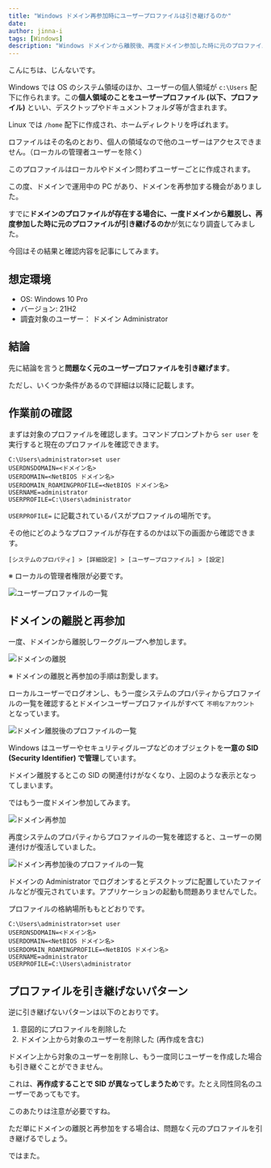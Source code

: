 ```yaml
---
title: "Windows ドメイン再参加時にユーザープロファイルは引き継げるのか"
date: 
author: jinna-i
tags: [Windows]
description: "Windows ドメインから離脱後、再度ドメイン参加した時に元のプロファイルを引き継げるのかを調査しました。結果と注意点を紹介しています。"
---
```


こんにちは、じんないです。

Windows では OS のシステム領域のほか、ユーザーの個人領域が `c:\Users` 配下に作られます。この**個人領域のことをユーザープロファイル (以下、プロファイル)** といい、デスクトップやドキュメントフォルダ等が含まれます。

Linux では `/home` 配下に作成され、ホームディレクトリを呼ばれます。

ロファイルはその名のとおり、個人の領域なので他のユーザーはアクセスできません。（ローカルの管理者ユーザーを除く）

このプロファイルはローカルやドメイン問わずユーザーごとに作成されます。

この度、ドメインで運用中の PC があり、ドメインを再参加する機会がありました。

すでに**ドメインのプロファイルが存在する場合に、一度ドメインから離脱し、再度参加した時に元のプロファイルが引き継げるのか**が気になり調査してみました。

今回はその結果と確認内容を記事にしてみます。

## 想定環境

- OS: Windows 10 Pro
- バージョン: 21H2
- 調査対象のユーザー： ドメイン Administrator

## 結論

先に結論を言うと**問題なく元のユーザープロファイルを引き継げます**。

ただし、いくつか条件があるので詳細は以降に記載します。

## 作業前の確認

まずは対象のプロファイルを確認します。コマンドプロンプトから `ser user` を実行すると現在のプロファイルを確認できます。

```cmd{6}
C:\Users\administrator>set user
USERDNSDOMAIN=<ドメイン名>
USERDOMAIN=<NetBIOS ドメイン名>
USERDOMAIN_ROAMINGPROFILE=<NetBIOS ドメイン名>
USERNAME=administrator
USERPROFILE=C:\Users\administrator
```

`USERPROFILE=` に記載されているパスがプロファイルの場所です。

その他にどのようなプロファイルが存在するのかは以下の画面から確認できます。

`[システムのプロパティ] > [詳細設定] > [ユーザープロファイル] > [設定]` 

※ ローカルの管理者権限が必要です。

![ユーザープロファイルの一覧](images/001.png)

## ドメインの離脱と再参加

一度、ドメインから離脱しワークグループへ参加します。

![ドメインの離脱](images/002.png)

※ ドメインの離脱と再参加の手順は割愛します。

ローカルユーザーでログオンし、もう一度システムのプロパティからプロファイルの一覧を確認するとドメインユーザープロファイルがすべて `不明なアカウント` となっています。

![ドメイン離脱後のプロファイルの一覧](images/003.png)

Windows はユーザーやセキュリティグループなどのオブジェクトを**一意の SID (Security Identifier) で管理**しています。

ドメイン離脱するとこの SID の関連付けがなくなり、上図のような表示となってしまいます。

ではもう一度ドメイン参加してみます。

![ドメイン再参加](images/003.png)

再度システムのプロパティからプロファイルの一覧を確認すると、ユーザーの関連付けが復活していました。

![ドメイン再参加後のプロファイルの一覧](images/003.png)

ドメインの Administrator でログオンするとデスクトップに配置していたファイルなどが復元されています。アプリケーションの起動も問題ありませんでした。

プロファイルの格納場所ももとどおりです。

```cmd{6}
C:\Users\administrator>set user
USERDNSDOMAIN=<ドメイン名>
USERDOMAIN=<NetBIOS ドメイン名>
USERDOMAIN_ROAMINGPROFILE=<NetBIOS ドメイン名>
USERNAME=administrator
USERPROFILE=C:\Users\administrator
```

## プロファイルを引き継げないパターン

逆に引き継げないパターンは以下のとおりです。

1. 意図的にプロファイルを削除した
2. ドメイン上から対象のユーザーを削除した (再作成を含む)

ドメイン上から対象のユーザーを削除し、もう一度同じユーザーを作成した場合も引き継ぐことができません。

これは、**再作成することで SID が異なってしまうため**です。たとえ同性同名のユーザーであってもです。

このあたりは注意が必要ですね。

ただ単にドメインの離脱と再参加をする場合は、問題なく元のプロファイルを引き継げるでしょう。

ではまた。
